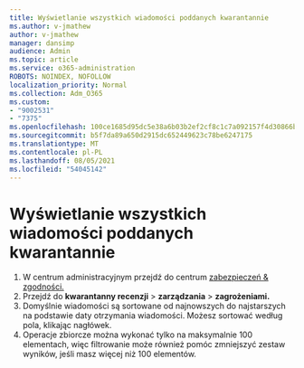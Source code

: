 ```yaml
---
title: Wyświetlanie wszystkich wiadomości poddanych kwarantannie
ms.author: v-jmathew
author: v-jmathew
manager: dansimp
audience: Admin
ms.topic: article
ms.service: o365-administration
ROBOTS: NOINDEX, NOFOLLOW
localization_priority: Normal
ms.collection: Adm_O365
ms.custom:
- "9002531"
- "7375"
ms.openlocfilehash: 100ce1685d95dc5e38a6b03b2ef2cf8c1c7a092157f4d30866b3dd36375ae2f0
ms.sourcegitcommit: b5f7da89a650d2915dc652449623c78be6247175
ms.translationtype: MT
ms.contentlocale: pl-PL
ms.lasthandoff: 08/05/2021
ms.locfileid: "54045142"
---
```

# <a name="view-all-quarantined-messages"></a>Wyświetlanie wszystkich wiadomości poddanych kwarantannie

1. W centrum administracyjnym przejdź do centrum [zabezpieczeń & zgodności.](https://go.microsoft.com/fwlink/p/?linkid=2077143)
2. Przejdź do **kwarantanny recenzji**  >  **zarządzania**  >  **zagrożeniami.**
3. Domyślnie wiadomości są sortowane od najnowszych do najstarszych na podstawie daty otrzymania wiadomości. Możesz sortować według pola, klikając nagłówek.
4. Operacje zbiorcze można wykonać tylko na maksymalnie 100 elementach, więc filtrowanie może również pomóc zmniejszyć zestaw wyników, jeśli masz więcej niż 100 elementów.
